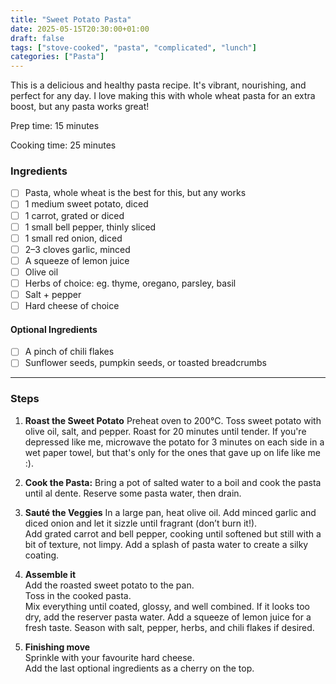 ```yaml
---
title: "Sweet Potato Pasta"
date: 2025-05-15T20:30:00+01:00
draft: false
tags: ["stove-cooked", "pasta", "complicated", "lunch"]
categories: ["Pasta"]
---
```


This is a delicious and healthy pasta recipe. It's vibrant, nourishing, and perfect for any day. I love making this with whole wheat pasta for an extra boost, but any pasta works great!

<div class="recipe" id="recipe">
Prep time: 15 minutes

Cooking time: 25 minutes

### Ingredients
- [ ] Pasta, whole wheat is the best for this, but any works
- [ ] 1 medium sweet potato, diced
- [ ] 1 carrot, grated or diced
- [ ] 1 small bell pepper, thinly sliced
- [ ] 1 small red onion, diced
- [ ] 2–3 cloves garlic, minced
- [ ] A squeeze of lemon juice
- [ ] Olive oil
- [ ] Herbs of choice: eg. thyme, oregano, parsley, basil
- [ ] Salt + pepper
- [ ] Hard cheese of choice

#### Optional Ingredients
- [ ] A pinch of chili flakes
- [ ] Sunflower seeds, pumpkin seeds, or toasted breadcrumbs
<hr>

### Steps
1. **Roast the Sweet Potato**  Preheat oven to 200°C. Toss sweet potato with olive oil, salt, and pepper. Roast for 20 minutes until tender. If you're depressed like me, microwave the potato for 3 minutes on each side in a wet paper towel, but that's only for the ones that gave up on life like me :\).
2. **Cook the Pasta:** Bring a pot of salted water to a boil and cook the pasta until al dente. Reserve some pasta water, then drain.
3. **Sauté the Veggies**  In a large pan, heat olive oil. Add minced garlic and diced onion and let it sizzle until fragrant (don’t burn it!).  
    Add grated carrot and bell pepper, cooking until softened but still with a bit of texture, not limpy.
    Add a splash of pasta water to create a silky coating.

4. **Assemble it**  
    Add the roasted sweet potato to the pan.  
    Toss in the cooked pasta.  
    Mix everything until coated, glossy, and well combined.
    If it looks too dry, add the reserver pasta water.
    Add a squeeze of lemon juice for a fresh taste.
    Season with salt, pepper, herbs, and chili flakes if desired.

5. **Finishing move**  
    Sprinkle with your favourite hard cheese.  
    Add the last optional ingredients as a cherry on the top.
</div>

